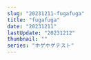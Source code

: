 ```yaml
---
slug: "20231211-fugafuga"
title: "fugafuga"
date: "20231211"
lastUpdate: "20231212"
thumbnail: ""
series: "ホゲホゲテスト"
---
```

